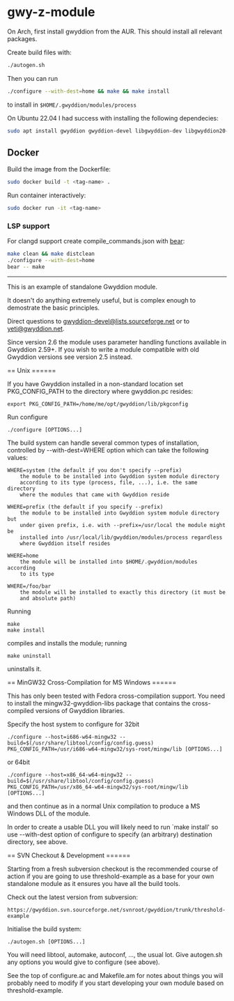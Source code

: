 # gwy-z-module

On Arch, first install gwyddion from the AUR.
This should install all relevant packages.

Create build files with:
```bash
./autogen.sh
```

Then you can run
```bash
./configure --with-dest=home && make && make install
```
to install in `$HOME/.gwyddion/modules/process`



On Ubuntu 22.04 I had success with installing the following dependecies:
```bash
sudo apt install gwyddion gwyddion-devel libgwyddion-dev libgwyddion20-dev gtk+2.0 libgtk2.0-dev fftw3-dev libgtkglext1-dev
```

## Docker

Build the image from the Dockerfile:
```bash
sudo docker build -t <tag-name> .
```

Run container interactively:
```bash
sudo docker run -it <tag-name>
```

### LSP support

For clangd support create compile_commands.json with [bear]:

```bash
make clean && make distclean
./configure --with-dest=home
bear -- make
```

[bear]: https://github.com/rizsotto/Bear


---

This is an example of standalone Gwyddion module.

It doesn't do anything extremely useful, but is complex enough to demostrate
the basic principles.

Direct questions to gwyddion-devel@lists.sourceforge.net or to
yeti@gwyddion.net.

Since version 2.6 the module uses parameter handling functions available in
Gwyddion 2.59+.  If you wish to write a module compatible with old Gwyddion
versions see version 2.5 instead.


== Unix ======

If you have Gwyddion installed in a non-standard location set PKG_CONFIG_PATH
to the directory where gwyddion.pc resides:

    export PKG_CONFIG_PATH=/home/me/opt/gwyddion/lib/pkgconfig

Run configure

    ./configure [OPTIONS...]

The build system can handle several common types of installation, controlled
by --with-dest=WHERE option which can take the following values:

    WHERE=system (the default if you don't specify --prefix)
        the module to be installed into Gwyddion system module directory
        according to its type (process, file, ...), i.e. the same directory
        where the modules that came with Gwyddion reside

    WHERE=prefix (the default if you specify --prefix)
        the module to be installed into Gwyddion system module directory but
        under given prefix, i.e. with --prefix=/usr/local the module might be
        installed into /usr/local/lib/gwyddion/modules/process regardless
        where Gwyddion itself resides

    WHERE=home
        the module will be installed into $HOME/.gwyddion/modules according
        to its type

    WHERE=/foo/bar
        the module will be installed to exactly this directory (it must be
        and absolute path)

Running

    make
    make install

compiles and installs the module; running

    make uninstall

uninstalls it.


== MinGW32 Cross-Compilation for MS Windows ======

This has only been tested with Fedora cross-compilation support. You need to
install the mingw32-gwyddion-libs package that contains the cross-compiled
versions of Gwyddion libraries.

Specify the host system to configure for 32bit

    ./configure --host=i686-w64-mingw32 --build=$(/usr/share/libtool/config/config.guess) PKG_CONFIG_PATH=/usr/i686-w64-mingw32/sys-root/mingw/lib [OPTIONS...]

or 64bit

    ./configure --host=x86_64-w64-mingw32 --build=$(/usr/share/libtool/config/config.guess) PKG_CONFIG_PATH=/usr/x86_64-w64-mingw32/sys-root/mingw/lib [OPTIONS...]

and then continue as in a normal Unix compilation to produce a MS Windows
DLL of the module.

In order to create a usable DLL you will likely need to run `make install'
so use --with-dest option of configure to specify (an arbitrary) destination
directory, see above.


== SVN Checkout & Development ======

Starting from a fresh subversion checkout is the recommended course of action
if you are going to use threshold-example as a base for your own standalone
module as it ensures you have all the build tools.

Check out the latest version from subversion:

    https://gwyddion.svn.sourceforge.net/svnroot/gwyddion/trunk/threshold-example

Initialise the build system:

    ./autogen.sh [OPTIONS...]

You will need libtool, automake, autoconf, ..., the usual lot.  Give
autogen.sh any options you would give to configure (see above).

See the top of configure.ac and Makefile.am for notes about things you will
probably need to modify if you start developing your own module based on
threshold-example.


